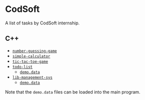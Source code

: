 # CodSoft
A list of tasks by CodSoft internship.

## C++
- [`number-guessing-game`](C%2B%2B/number-guessing-game/main.cpp)
- [`simple-calculator`](C%2B%2B/simple-calculator/main.cpp)
- [`tic-tac-toe-game`](C%2B%2B/tic-tac-toe-game/main.cpp)
- [`todo-list`](C%2B%2B/todo-list/main.cpp)
    - [`demo.data`](C%2B%2B/todo-list/demo.data)
- [`lib-management-sys`](C%2B%2B/lib-management-sys/main.cpp)
    - [`demo.data`](C%2B%2B/lib-management-sys/demo.data)

Note that the `demo.data` files can be loaded into the main program.
